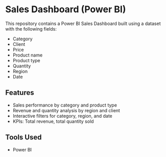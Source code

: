 # Sales Dashboard (Power BI)

This repository contains a Power BI Sales Dashboard built using a dataset with the following fields:
- Category
- Client
- Price
- Product name
- Product type
- Quantity
- Region
- Date

## Features
- Sales performance by category and product type  
- Revenue and quantity analysis by region and client  
- Interactive filters for category, region, and date  
- KPIs: Total revenue, total quantity sold  

## Tools Used
- Power BI

